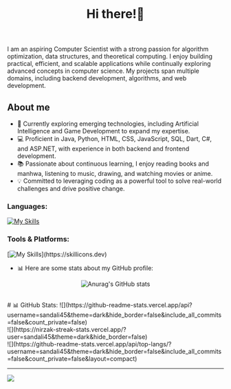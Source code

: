 
<head>
  <meta name="google-site-verification" content="l50Ld6b6I62IgntsSoqWSoLY-4Ywhf37ak-KfF95uTA" />
</head>
<header>
  <h1 align="center">Hi there!👋</h1>
</header>
<section align="left">

I am an aspiring Computer Scientist with a strong passion for algorithm optimization, data structures, and theoretical computing. I enjoy building practical, efficient, and scalable applications while continually exploring advanced concepts in computer science. My projects span multiple domains, including backend development, algorithms, and web development.

## About me
- 🌱 Currently exploring emerging technologies, including Artificial Intelligence and Game Development to expand my expertise.
- 💻 Proficient in Java, Python, HTML, CSS, JavaScript, SQL, Dart, C#, and ASP.NET, with experience in both backend and frontend development.
- 📚 Passionate about continuous learning, I enjoy reading books and manhwa, listening to music, drawing, and watching movies or anime.
- 💡 Committed to leveraging coding as a powerful tool to solve real-world challenges and drive positive change.

<h3>Languages:</h3>
 
 [![My Skills](https://skillicons.dev/icons?i=js,html,css,js,php,bootstrap,c,dart,java,mysql,py,dotnet)](https://skillicons.dev)
    
<h3>Tools & Platforms:</h3>

[![My Skills](https://skillicons.dev/icons?i=js,vscode,visualstudio,pycharm,postman,notion,flutter,discord,blender,)](https://skillicons.dev)

- 📊 Here are some stats about my GitHub profile:
<div align="center">
  
   ![Anurag's GitHub stats](https://github-readme-stats.vercel.app/api?username=sandali45&show_icons=true&theme=transparent)
  
  </div>
<br>
# 📊 GitHub Stats:
![](https://github-readme-stats.vercel.app/api?username=sandali45&theme=dark&hide_border=false&include_all_commits=false&count_private=false)<br/>
![](https://nirzak-streak-stats.vercel.app/?user=sandali45&theme=dark&hide_border=false)<br/>
![](https://github-readme-stats.vercel.app/api/top-langs/?username=sandali45&theme=dark&hide_border=false&include_all_commits=false&count_private=false&layout=compact)

---
[![](https://visitcount.itsvg.in/api?id=sandali45&icon=0&color=0)](https://visitcount.itsvg.in)

<!-- Proudly created with GPRM ( https://gprm.itsvg.in ) -->




